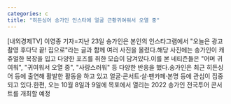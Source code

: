 ```yaml
---
categories: c
title: "히든싱어 송가인 인스타에 얼굴 근황귀여워서 오열 중"
---
```

[내외경제TV] 이영종 기자=지난 23일 송가인은 본인의 인스타그램에서 "오늘은 광고 촬영 후다닥 끝! 집으로"라는 글과 함께 여러 사진을 올렸다.해당 사진에는 송가인이 캐쥬얼한 복장을 입고 다양한 포즈를 취한 모습이 담겨있다.이를 본 네티즌들은 "어머 귀여워", "귀여워서 오열 중", "사랑스러워" 등 다양한 반응을 했다.송가인은 최근 히든싱어 등에 출연해 활발한 활동을 하고 있고 얼굴·콘서트·살·팬카페·본명 등에 관심이 집중되고 있다.한편, 오는 10월 8일과 9일에 목포에서 열리는 2022 송가인 전국투어 콘서트를 개최할 예정
